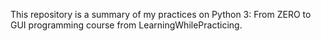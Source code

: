 This repository is a summary of my practices on Python 3: From ZERO to GUI programming course from LearningWhilePracticing.
